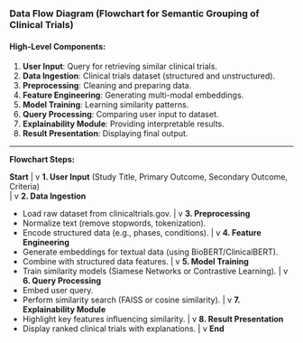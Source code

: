 ### Data Flow Diagram (Flowchart for Semantic Grouping of Clinical Trials)

#### **High-Level Components:**

1. **User Input**: Query for retrieving similar clinical trials.
2. **Data Ingestion**: Clinical trials dataset (structured and unstructured).
3. **Preprocessing**: Cleaning and preparing data.
4. **Feature Engineering**: Generating multi-modal embeddings.
5. **Model Training**: Learning similarity patterns.
6. **Query Processing**: Comparing user input to dataset.
7. **Explainability Module**: Providing interpretable results.
8. **Result Presentation**: Displaying final output.

---

**Flowchart Steps:**

**Start**
   |
   v
**1. User Input** (Study Title, Primary Outcome, Secondary Outcome, Criteria)  
   |
   v
**2. Data Ingestion**  
   - Load raw dataset from clinicaltrials.gov.
   |
   v
**3. Preprocessing**  
   - Normalize text (remove stopwords, tokenization).
   - Encode structured data (e.g., phases, conditions).
   |
   v
**4. Feature Engineering**  
   - Generate embeddings for textual data (using BioBERT/ClinicalBERT).
   - Combine with structured data features.
   |
   v
**5. Model Training**  
   - Train similarity models (Siamese Networks or Contrastive Learning).
   |
   v
**6. Query Processing**  
   - Embed user query.
   - Perform similarity search (FAISS or cosine similarity).
   |
   v
**7. Explainability Module**  
   - Highlight key features influencing similarity.
   |
   v
**8. Result Presentation**  
   - Display ranked clinical trials with explanations.
   |
   v
**End**
